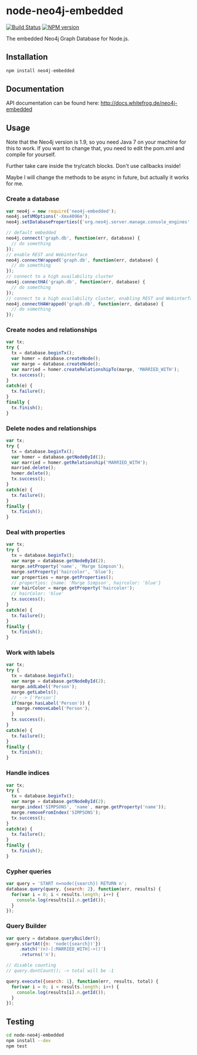 # node-neo4j-embedded

[![Build Status](https://travis-ci.org/joewhite86/node-neo4j-embedded.png?branch=master)](https://travis-ci.org/joewhite86/node-neo4j-embedded)
[![NPM version](https://badge.fury.io/js/neo4j-embedded.png)](http://badge.fury.io/js/neo4j-embedded)

The embedded Neo4j Graph Database for Node.js.

## Installation

``` bash
npm install neo4j-embedded
```

## Documentation

API documentation can be found here: http://docs.whitefrog.de/neo4j-embedded

## Usage

Note that the Neo4j version is 1.9, so you need Java 7 on your machine for this to work.
If you want to change that, you need to edit the pom.xml and compile for yourself.

Further take care inside the try/catch blocks. Don't use callbacks inside!

Maybe I will change the methods to be async in future, but actually it works for me.

### Create a database

``` javascript
var neo4j = new require('neo4j-embedded');
neo4j.setVMOptions('-Xmx4096m');
neo4j.setDatabaseProperties({'org.neo4j.server.manage.console_engines': 'shell', 'org.neo4j.server.webserver.port', '7575'});

// default embedded
neo4j.connect('graph.db', function(err, database) {
  // do something
});
// enable REST and Webinterface
neo4j.connectWrapped('graph.db', function(err, database) {
  // do something
});
// connect to a high availability cluster
neo4j.connectHA('graph.db', function(err, database) {
  // do something
});
// connect to a high availability cluster, enabling REST and Webinterface
neo4j.connectHAWrapped('graph.db', function(err, database) {
  // do something
});
```

### Create nodes and relationships

``` javascript
var tx;
try {
  tx = database.beginTx();
  var homer = database.createNode();
  var marge = database.createNode();
  var married = homer.createRelationshipTo(marge, 'MARRIED_WITH');
  tx.success();
}
catch(e) {
  tx.failure();
}
finally {
  tx.finish(); 
}
```

### Delete nodes and relationships

``` javascript
var tx;
try {
  tx = database.beginTx();
  var homer = database.getNodeById(1);
  var married = homer.getRelationship('MARRIED_WITH');
  married.delete();
  homer.delete();
  tx.success();
}
catch(e) {
  tx.failure();
}
finally {
  tx.finish();
}
```

### Deal with properties

``` javascript
var tx;
try {
  tx = database.beginTx();
  var marge = database.getNodeById(2);
  marge.setProperty('name', 'Marge Simpson');
  marge.setProperty('haircolor', 'blue');
  var properties = marge.getProperties();
  // properties: {name: 'Marge Simpson', haircolor: 'blue'}
  var hairColor = marge.getProperty('haircolor');
  // hairColor: 'blue'
  tx.success();
}
catch(e) {
  tx.failure();
}
finally {
  tx.finish(); 
}
```
### Work with labels

``` javascript
var tx;
try {
  tx = database.beginTx();
  var marge = database.getNodeById(2);
  marge.addLabel('Person');
  marge.getLabels();
  // --> ['Person']
  if(marge.hasLabel('Person')) {
    marge.removeLabel('Person');
  }
  tx.success();
}
catch(e) {
  tx.failure();
}
finally {
  tx.finish();
}
```

### Handle indices

``` javascript
var tx;
try {
  tx = database.beginTx();
  var marge = database.getNodeById(2);
  marge.index('SIMPSONS', 'name', marge.getProperty('name'));
  marge.removeFromIndex('SIMPSONS');
  tx.success();
}
catch(e) {
  tx.failure();
}
finally {
  tx.finish();
}
```

### Cypher queries

``` javascript
var query = 'START n=node({search}) RETURN n';
database.query(query, {search: 2}, function(err, results) {
  for(var i = 0; i < results.length; i++) {
    console.log(results[i].n.getId());
  }
});
```

### Query Builder

``` javascript
var query = database.queryBuilder();
query.startAt({n: 'node({search})'})
     .match('(n)-[:MARRIED_WITH]->()')
     .returns('n');

// disable counting
// query.dontCount(); -> total will be -1

query.execute({search: 1}, function(err, results, total) {
  for(var i = 0; i < results.length; i++) {
    console.log(results[i].n.getId());
  }
});
```

## Testing

``` bash
cd node-neo4j-embedded
npm install --dev
npm test
```
